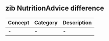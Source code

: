 ## zib NutritionAdvice difference

| Concept         | Category          | Description                             | 
|-----------------|-------------------|-----------------------------------------|
| - | - | - |
